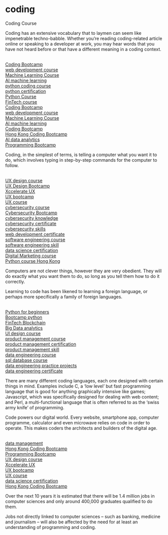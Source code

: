 # coding
Coding Course

Coding has an extensive vocabulary that to laymen can seem like impenetrable techno-babble. Whether you’re reading coding-related article online or speaking to a developer at work, you may hear words that you have not heard before or that have a different meaning in a coding context.

<br><a href="https://xccelerate.co/en/">Coding Bootcamp</a>
<br><a href="https://xccelerate.co/en/courses/FTSE/">web development course</a>
<br><a href="https://xccelerate.co/en/courses/FTDS/">Machine Learning Course</a>
<br><a href="https://xccelerate.co/en/courses/FTDS/">AI machine learning</a>
<br><a href="https://xccelerate.co/en/courses/PTPY/">python coding course</a>
<br><a href="https://xccelerate.co/en/courses/PTPY/">python certification</a>
<br><a href="https://xccelerate.co/en/courses/PTPY/">Python Course</a>
<br><a href="https://xccelerate.co/en/courses/PTFT/">FinTech course</a>
<br><a href="https://xccelerate.co/en/courses/FTSE/">Coding Bootcamp</a>
<br><a href="https://xccelerate.co/en/courses/PTCB/">web development course</a>
<br><a href="https://xccelerate.co/en/courses/PTDS/">Machine Learning Course</a>
<br><a href="https://xccelerate.co/en/courses/PTDS/">AI machine learning</a>
<br><a href="https://xccelerate.co/en/courses/PTCB/">Coding Bootcamp</a>
<br><a href="https://xccelerate.co/en/">Hong Kong Coding Bootcamp</a>
<br><a href="https://xccelerate.co/en/courses/FTDS/">AI data analytics</a>
<br><a href="https://xccelerate.co/en/">Programming Bootcamp</a>

Coding, in the simplest of terms, is telling a computer what you want it to do, which involves typing in step-by-step commands for the computer to follow.

<br><a href="https://xccelerate.co/en/courses/PTUX/">UX design course</a>
<br><a href="https://xccelerate.co/en/courses/FTUX/">UX Design Bootcamp</a>
<br><a href="https://xccelerate.co/en/courses/PTUX/">Xccelerate UX</a>
<br><a href="https://xccelerate.co/en/courses/FTUX/">UX bootcamp</a>
<br><a href="https://xccelerate.co/en/courses/PTUX/">UX course</a>
<br><a href="https://xccelerate.co/en/courses/FTCS/">cybersecurity course</a>
<br><a href="https://xccelerate.co/en/courses/FTCS/">Cybersecurity Bootcamp</a>
<br><a href="https://xccelerate.co/en/courses/FTCS/">cybersecurity knowledge</a>
<br><a href="https://xccelerate.co/en/courses/FTCS/">cybersecurity certificate</a>
<br><a href="https://xccelerate.co/en/courses/FTCS/">cybersecurity skills</a>
<br><a href="https://xccelerate.co/en/courses/PTCB/">web development certificate</a>
<br><a href="https://xccelerate.co/en/courses/PTCB/">software engineering course</a>
<br><a href="https://xccelerate.co/en/courses/PTCB/">software engineering skill</a>
<br><a href="https://xccelerate.co/en/courses/FTDS/">data science certification</a>
<br><a href="https://xccelerate.co/en/courses/PTGH/">Digital Marketing course</a>
<br><a href="https://xccelerate.co/en/courses/PTPY/">Python course Hong Kong</a>

Computers are not clever things, however they are very obedient. They will do exactly what you want them to do, so long as you tell them how to do it correctly.

Learning to code has been likened to learning a foreign language, or perhaps more specifically a family of foreign languages.

<br><a href="https://xccelerate.co/en/courses/PTPY/">Python for beginners</a>
<br><a href="https://xccelerate.co/en/courses/PTPY/">Bootcamp python</a>
<br><a href="https://xccelerate.co/en/courses/PTFT/">FinTech Blockchain</a>
<br><a href="https://xccelerate.co/en/courses/PTFT/">Big Data analytics</a>
<br><a href="https://xccelerate.co/en/courses/PTUI/">UI design course</a>
<br><a href="https://xccelerate.co/en/courses/PTPM/">product management course</a>
<br><a href="https://xccelerate.co/en/courses/PTPM/">product management certification</a>
<br><a href="https://xccelerate.co/en/courses/PTPM/">product management skill</a>
<br><a href="https://xccelerate.co/en/courses/PTDE/">data engineering course</a>
<br><a href="https://xccelerate.co/en/courses/PTDE/">sql database course</a>
<br><a href="https://xccelerate.co/en/courses/PTDE/">data engineering practice projects</a>
<br><a href="https://xccelerate.co/en/courses/PTDE/">data engineering certificate</a>

There are many different coding languages, each one designed with certain things in mind. Examples include C, a ‘low level’ but fast programming language that is good for anything graphically intensive like games; Javascript, which was specifically designed for dealing with web content; and Perl, a multi-functional language that is often referred to as the ‘swiss army knife’ of programming.

Code powers our digital world. Every website, smartphone app, computer programme, calculator and even microwave relies on code in order to operate. This makes coders the architects and builders of the digital age.

<br><a href="https://xccelerate.co/en/courses/PTDE/">data management</a>
<br><a href="https://xccelerate.co/en/courses/FTSE/">Hong Kong Coding Bootcamp</a>
<br><a href="https://xccelerate.co/en/courses/FTDS/">Programming Bootcamp</a>
<br><a href="https://xccelerate.co/en/courses/FTUX/">UX design course</a>
<br><a href="https://xccelerate.co/en/courses/FTUX/">Xccelerate UX</a>
<br><a href="https://xccelerate.co/en/courses/PTUX/">UX bootcamp</a>
<br><a href="https://xccelerate.co/en/courses/FTUX/">UX course</a>
<br><a href="https://xccelerate.co/en/courses/PTDS/">data science certification</a>
<br><a href="https://xccelerate.co/en/courses/PTPY/">Hong Kong Coding Bootcamp</a>

Over the next 10 years it is estimated that there will be 1.4 million jobs in computer sciences and only around 400,000 graduates qualified to do them.

Jobs not directly linked to computer sciences – such as banking, medicine and journalism – will also be affected by the need for at least an understanding of programming and coding.
